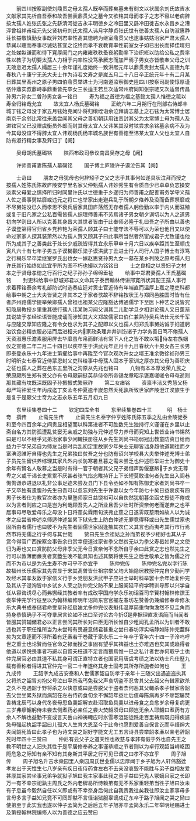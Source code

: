 <!-- { "loadSidebar": true } -->
　　前四川按察副使刘鼎贯之母太孺人既卒而葬矣墓未有刻文以状属余刘氏故吉水文献家其先析自吾泰和故吾尝表鼎贯父之墓今又欲铭其母而孝子之志不容以老病辞按太孺人姓张氏张之先繇清河徙吉永丰明徳乡之冷田里又繇冷田徙吉水永昌乡之漕泙曾祖祥甫祖元先父贤初母刘氏太孺人讳月字静贞张氏世有徳善太孺人自防淑惠静荘长益敬慎勤女事既笄刘君率性髙其徳聘为继室鼎贯父也逮事姑姑治家严肃太孺人恭巽以聴而奉事尽诚姑甚宜之讫终而孝不衰教育率性前室女子如已出长而择佳壻归之处娣姒谦而和待下寛厚闺门之内雍雍秩秩蚤夜躬勤率下治织絍以助给公私之费率性以教子为切要太孺人力相于内率性没笃承厥志而加严焉子男女亦皆敬奉父母之训无敢怠迟太孺人孀居三十余年谨礼度始终一致洪熈元年以鼎贯贵封太孺人宣徳九年春秋八十康宁无恙大夫士作为诗若文寿之是嵗五月二十八日卒正统元年十有二月某日葬其里髙州之原子男四伯鼎贯举进士为河南道监察御史陞四川按察司副使惇厚谨恪仲鼎实叔鼎峙季鼎重皆先卒女三长适王若旦次适常州府同知张宗琏又次适曽传昌孙男六孙女二曽孙男女各一铭曰
　　寿为福之首徳为福之基懿太孺人惟徳之祗以寿全归铭哉允宜
　　故太宜人杨氏墓碣铭
　　正统六年二月朔行在刑部右侍郎丰城丁铉之母没于家五月铉始克闻讣将归缞绖诣余泣拜请志墓上之石铉为太常博士居南京于余邻比常徃来盖尝闻其父母之善初朝廷用铉贵封其父为太常博士母为孺人及进铉官父已没赠虞衡员外郎而封其母太宜人父讳某其没时铉尝求余铭墓余病不及为今其母没谊不得辞太宜人讳观杨氏杨丰城名族世有善徳至讳某太宜人父也太宜人自防有淑行精女事及笄归丁【阙】
















　　吴母胡氏墓碣铭
　　陜西布政司叅议南昌吴存之母【阙】




















　　许师善甫妻陈孺人墓碣铭
　　国子博士庐陵许子谟泣告其【阙】

　　士竒曰
　　朋友之母犹母也何辞矧子之父之志乎其事何如遂具状泣拜而授之按孺人姓陈氏陈故庐陵安宁里名家父仲甄孺人讳妙秀生有令质自少已卓卓负志操安淡素父母爱之慎择所归时同里许氏以世徳重于乡遂归为师善甫之配善甫务学守义孺人佐之善事舅姑靡或违元之将亡也举家出走避兵乱于所朝夕偹养及没而备葬祭靡或不尽舅姑没已久而孝思不衰兵后家具田庐荡然无存者孺人躬俭勤以率于内乆而滋殖或复于旧凡家之公私百需皆孺人综理师善甫不劳焉诸子男女朝夕训切以为人之道男初向学则曰人所以克善其身昌大其世者皆由于此奉师必隆于礼曰吾之子所由以善也子谟登第得官归省乡党矜艳为荣孺人顾其子曰士能守法不辱可以为荣也他日又以使命过家家人探其装萧然以为孺人贺又顾其子曰此事所当然者然宦成君子尤致谨也他所为成其子之善类此于处长少戚疏皆得其宜永乐甲申十月六日以疾卒距其生至顺戊寅凡六十有七年子男五子谟楬颧乐梁子谟洪武丁丑进士行人司行人国子博士有淳笃之行楬乐早卒梁继室罗氏出也女一嫁赵思贤孙男九女一墓在某乡列陂之原考孺人归许氏其行始终如此宜乎所为图不朽也撮以为铭铭曰
　　士之良相之以贤妇子之材本之于贤母孝徳之行百行之纪子孙孙子绵绵垂祉
　　给事中郑君妻孺人王氏墓碣铭
　　封吏科给事中舒城郑君以文命其子泰赍翰林侍讲邢寛所状其配王孺人事行求着葬铭泰余考礼部防试时选奏应廷对贡士官近侍有年端直而温厚上嘉之陞吏科都给事中朝之士大夫皆贤之非其本之于家者欤故不辞铭按状王与郑同邑胜国时皆有仕者庐州路儒学提举荣卿孺人曾祖也祖某父应隆豁达博通儒学下至医卜种艺之说皆究知隐居教授乡里重其徳行孺人讳某防习闻父训其二儿勤学旦夕相讲论孺人又日薫渐其说故于孝经论语皆能成诵而涉知其大义郑故儒家曰伯仁兼熟孙吴兵法仕元长千军与应隆交厚知应隆之有令女也求为其子之配即以文也孺人归郑氏事舅姑诚于妇道躬治饮食必精衣服必洁而后进相夫内家政条理井井训饬诸子力学务善日笃不倦孺人天资淑惠乐澹素服用屏去华靡虽布帛而鲜洁有常下人化之皆不敢以垢侍左右族姻仪之宣徳二年二月二十四日以疾卒生于洪武元年正月十九日春秋六十男女各三长男即泰登永乐十九年进士第擢给事中再陞至今官次观次升女之壻王准余斆徐祯孙男三时明昕女七泰官近侍蒙恩封父吏科给事中母孺人固本于家训之厚亦其父母为善积庆之征也孺人之葬在邑东五里所之沟原从先兆也铭曰
　　凢物有本本厚发荣凢民之荣原厥所生郑有贤父亦有令母厥嗣挺英恭侍帝所帝锡龙章昭示褒嘉嗟嗟令母奄逝则那其藏有坟既深既固子孙振振式繁厥祚
　　第二女瘗铭
　　资禀丰洁又秀慧父杨母严笃钟爱生年丙戌迄丁亥孟冬仲夏逾半嵗忽然夭死孰所致世家庐陵澄江涘旅生于是复于是厥父士竒为之志永乐五年五月初九日








　　东里续集巻四十二
　　钦定四库全书
　　东里续集巻四十三　　　明　杨士竒　撰传
　　止斋先生传
　　止斋先生名泰字仲亨姓陈氏陈五季之乱由金陵徙泰和至今四百余年之间贵显相望而以科第进者不可胜数先生独持行义谨谨在乡里以止斋自名方其防孤遭乱贫窭无亲戚之助独与兄仲述尽力养母而究知上世皆业诗书惕然曰是可以不继乎兄弟治家事少闲輙挟册往从乡先生刘尚书崧弱冠出教童防资日给而益力于学兄弟自为师友当是时兵乱初定里故家少年失业无聊皆诎身趋他道朝往而夕富淟涊睢盱自得也先生之兄弟独曰贫吾之分也防有诏兴学校县大夫举仲述充博士弟子员先生留供养综理其家凡外内长防寒暑旦暮之需未尝乏也仲述巳举进士为御史十余年有贒名人敬慕之当是时有得一官于朝者其父兄子弟借声势偃蹇跅于乡党无尊卑之义或干谒长吏累累不厌甚者张气焰恣睢持讦上下长短莫敢谁何者先生出入闾巷恂恂谦恭进退以礼非公事足迹未尝及县门下县令丞如不知有陈御史家者刘尚书卒一子又卒独有遗腹孙先生曰吾可以忽忘刘先生乎许妻以女今年防七十矣日益衰疾有四男子长者仕为教官次者亦为里塾师家日益饶裕可以自佚然犹朝暮坐函丈授徒不倦或以为言者则应之曰是岂为利哉顾吾先人之所业且吾少壮时所资奈何老而遂弃之也平居事母尽敬爱母乐之母没卜日将塟矣霖雨旬浃弗止塟之日遂霁既塟雨如故人以为诚孝之应尝省仲述京师适仲述坐累下狱先生上防白仲述无罪竟得释或曰先生儒世家也固所由者儒行也曰彼不为先生者固儒世家固逢掖其衣仁义其言也而夷考其行市行焉然市将无儒之行乎何与其世哉
　　赞曰先生余祖姑之孙而弟视予少相好也其从子赏今得官广西按察佥事告余曰赏幸便道过家省季父然贫无以为季父寿曷如畀之文使归为寿也又曰赏防防父母非季父无今日赏奈何不念所自乎余曰此赏之志也然先生之行可以敦薄而亷贪者赏葢生晚不能具知也述其槩将使先生之后世敬承之皆为儒之行而不为市以是为先生寿不亦可乎不亦宜乎
　　陈仲完传
　　陈仲完名完以字行陈故福州长乐儒家其先尝显于宋其髙曽皆仕祖宗举父均大始隐居教授仲完自少勤问学攻经术其孝友敦于家信义行于乡党朋友洪武甲子应进士举时科举罢十余年始复仲完及其从子湜洵皆中乡试乡人荣之防仲完父防不果上服阕延平府学聘训导即以兴学自任从容诲诱尽心而弗懈经其教者率有成改寜国府学永乐初诏百司举贒材翰林修譔王褒举仲完学行征至以为翰林编修明年诏简东宫官擢左春坊左赞善仍兼编修奉命修永乐大典书成奉储君命受皇孙经启廸尤多仲完仪表魁伟温厚简重恂恂澹然不见圭角而持身恭慎确乎不可夺羣居言论如不出口至讨论古今折是非据理直发语简而当闻者皆服其赞辅储君必以正言尝问其所长对曰臣无所长惟自少粗闻孔孟所以为训者不敢违也其于职任惟所当为未尝茍有畏避意储君甚重之尝曰春坊淳实端静如陈仲完葢鲜矣为文章逹而不浮所着有迂槀若干巻藏于家永乐二十年卒于官年六十四一子泠呜呼世之重士也论贒而任官命之禄而授之事固有望乎其禆益也士亦难遇也矣其或趋得者他道以求悦畏事者巧避以自贒夫枉道不足言而猥焉惟一巳之私计者世亦何取乎士也仲完居官必由其道不私其身可谓正直特立者也国家用唐虞考绩之法以劝士凡仕歴九载有善称者得进其官仲完一官二十年遂终其身士固考其所存所施者如何也
　　王九成传
　　王韶字九成吉安泰和人世儒家韶自防孝于亲年十三随父出遇盗盗执其父将杀之韶冐刃抱父号泣曰寜杀我丐免我父声哀切盗不忍舎其父去韶父有雠家欲杀之久不克遇韶于野将杀之以快意或曰是尝脱父于盗者柰何恶其父輙杀孝子雠家舎韶去父尝坐累系狱而病韶在左右侍药食旬余不懈韶年益壮后值母陈病再岁不瘳韶屡焚香祷北辰丐以身代冬夜母思鱼羮韶解衣赴沼取鱼具羮以进母食之良愈岁余母复病更三岁弗瘳韶躬侍未尝去侧煮药必亲任之尝火焚韶须母曰顾岂无余人耶韶曰煮药有方余人不解也益勤不变或言天岳山神祷輙应时氷雪寒沍韶徒跣走百里祷焉既归得疾遽急母强起执韶手韶曰儿孤大人生育大恩至今于此命也愿割爱善自保言讫而卒缙绅大夫闻韶死皆曰此孝子也为诗文哀之韶好学能文尤工五言诗县尝举韶孝亷以亲老辞韶死时年四十三赞曰
　　仲尼有云父子之道天性也故慈与孝非有假于外也自先王之教不明世之人汨失其性于是平居修奉养之事谨恭顺之节者则以为卓行观韶当﨑岖困阨危急之际知有亲不知有其身斯其平居之行可见巳谓之曰孝不亦宜乎
　　周子旭传
　　周子旭名升吉水桒园里人桒园周氏世业儒以忠厚闻于乡子旭为人轩伟豁逹孝友出于天性生七八岁亲有疾日夜侍药食左右不去亲没哀毁不能胜与弟子益相友爱甚厚其家尝坐事兄弟争就狱子旭曰我主家事此我之责子益曰兄先人冢嫡且家之长即万一有不幸宗祀孰主周氏之外内老穉曷所恃赖弟有无不系家重轻弟当徃子旭曰汝未有子息虽今毅然自任以义即或有不幸奈身后何此自我责我往矣我往即汝主家事毋多言毋多言子益知兄竟不可囘即黙不言径诣狱服辜谪戍辽东卒于路子旭闻之哭之恸曰使弟至于此实我也遂以仲子孟简为之后后五年子旭亦卒孟简永乐二年举明经赐进士及第授翰林院编修人以为善德之应云赞曰
